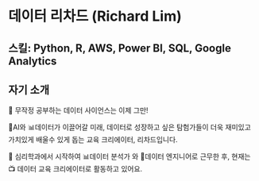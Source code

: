 # 데이터 리차드 (Richard Lim)

## 스킬: Python, R, AWS, Power BI, SQL, Google Analytics

## 자기 소개
🤚 무작정 공부하는 데이터 사이언스는 이제 그만!

🤖AI와 📊데이터가 이끌어갈 미래,
데이터로 성장하고 싶은 탐험가들이 더욱 재미있고 가치있게 배울수 있게 돕는 
교육 크리에이터, 리차드입니다.

📖 심리학과에서 시작하여 
📊데이터 분석가 와 🔧데이터 엔지니어로 근무한 후,
현재는 📺 데이터 교육 크리에이터로 활동하고 있어요.
